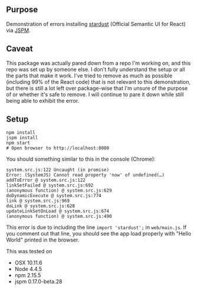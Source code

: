 ## Purpose

Demonstration of errors installing
[stardust](https://github.com/TechnologyAdvice/stardust)
(Official Semantic UI for React) via [JSPM](http://jspm.io).

## Caveat

This package was actually pared down from a repo I'm working on, and this repo
was set up by someone else. I don't fully understand the setup or all the parts
that make it work. I've tried to remove as much as possible (including 99% of
the React code) that is not relevant to this demonstration, but there is still
a lot left over package-wise that I'm unsure of the purpose of or whether it's
safe to remove. I will continue to pare it down while still being able to
exhibit the error.

## Setup

    npm install
    jspm install
    npm start
    # Open browser to http://localhost:8080

You should something similar to this in the console (Chrome):

    system.src.js:122 Uncaught (in promise)
    Error: (SystemJS) Cannot read property 'now' of undefined(…)
    addToError @ system.src.js:122
    linkSetFailed @ system.src.js:692
    (anonymous function) @ system.src.js:629
    doDynamicExecute @ system.src.js:774
    link @ system.src.js:969
    doLink @ system.src.js:628
    updateLinkSetOnLoad @ system.src.js:674
    (anonymous function) @ system.src.js:490

This error is due to including the line `import 'stardust';` in `web/main.js`.
If you comment out that line, you should see the app load properly with "Hello
World" printed in the browser.

This was tested on
* OSX 10.11.6
* Node 4.4.5
* npm 2.15.5
* jspm 0.17.0-beta.28 
